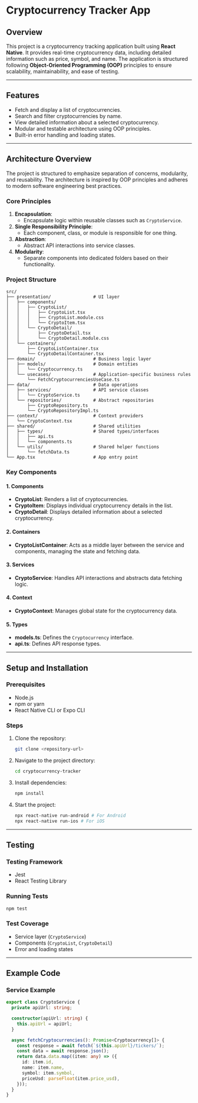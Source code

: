 # Cryptocurrency Tracker App

## Overview

This project is a cryptocurrency tracking application built using **React Native**. It provides real-time cryptocurrency data, including detailed information such as price, symbol, and name. The application is structured following **Object-Oriented Programming (OOP)** principles to ensure scalability, maintainability, and ease of testing.

---

## Features

- Fetch and display a list of cryptocurrencies.
- Search and filter cryptocurrencies by name.
- View detailed information about a selected cryptocurrency.
- Modular and testable architecture using OOP principles.
- Built-in error handling and loading states.

---

## Architecture Overview

The project is structured to emphasize separation of concerns, modularity, and reusability. The architecture is inspired by OOP principles and adheres to modern software engineering best practices.

### **Core Principles**

1. **Encapsulation**:
   - Encapsulate logic within reusable classes such as `CryptoService`.
2. **Single Responsibility Principle**:
   - Each component, class, or module is responsible for one thing.
3. **Abstraction**:
   - Abstract API interactions into service classes.
4. **Modularity**:
   - Separate components into dedicated folders based on their functionality.

### **Project Structure**

```
src/
├── presentation/                # UI layer
│   ├── components/
│   │   ├── CryptoList/
│   │   │   ├── CryptoList.tsx
│   │   │   ├── CryptoList.module.css
│   │   │   └── CryptoItem.tsx
│   │   └── CryptoDetail/
│   │       ├── CryptoDetail.tsx
│   │       └── CryptoDetail.module.css
│   └── containers/
│       ├── CryptoListContainer.tsx
│       └── CryptoDetailContainer.tsx
├── domain/                      # Business logic layer
│   ├── models/                  # Domain entities
│   │   └── Cryptocurrency.ts
│   └── usecases/                # Application-specific business rules
│       └── FetchCryptocurrenciesUseCase.ts
├── data/                        # Data operations
│   ├── services/                # API service classes
│   │   └── CryptoService.ts
│   └── repositories/            # Abstract repositories
│       ├── CryptoRepository.ts
│       └── CryptoRepositoryImpl.ts
├── context/                     # Context providers
│   └── CryptoContext.tsx
├── shared/                      # Shared utilities
│   ├── types/                   # Shared types/interfaces
│   │   ├── api.ts
│   │   └── components.ts
│   └── utils/                   # Shared helper functions
│       └── fetchData.ts
└── App.tsx                      # App entry point
```

### **Key Components**

#### **1. Components**

- **CryptoList**: Renders a list of cryptocurrencies.
- **CryptoItem**: Displays individual cryptocurrency details in the list.
- **CryptoDetail**: Displays detailed information about a selected cryptocurrency.

#### **2. Containers**

- **CryptoListContainer**: Acts as a middle layer between the service and components, managing the state and fetching data.

#### **3. Services**

- **CryptoService**: Handles API interactions and abstracts data fetching logic.

#### **4. Context**

- **CryptoContext**: Manages global state for the cryptocurrency data.

#### **5. Types**

- **models.ts**: Defines the `Cryptocurrency` interface.
- **api.ts**: Defines API response types.

---

## Setup and Installation

### **Prerequisites**

- Node.js
- npm or yarn
- React Native CLI or Expo CLI

### **Steps**

1. Clone the repository:
   ```bash
   git clone <repository-url>
   ```
2. Navigate to the project directory:
   ```bash
   cd cryptocurrency-tracker
   ```
3. Install dependencies:
   ```bash
   npm install
   ```
4. Start the project:
   ```bash
   npx react-native run-android # For Android
   npx react-native run-ios # For iOS
   ```

---

## Testing

### **Testing Framework**

- Jest
- React Testing Library

### **Running Tests**

```bash
npm test
```

### **Test Coverage**

- Service layer (`CryptoService`)
- Components (`CryptoList`, `CryptoDetail`)
- Error and loading states

---

## Example Code

### **Service Example**

```typescript
export class CryptoService {
  private apiUrl: string;

  constructor(apiUrl: string) {
    this.apiUrl = apiUrl;
  }

  async fetchCryptocurrencies(): Promise<Cryptocurrency[]> {
    const response = await fetch(`${this.apiUrl}/tickers/`);
    const data = await response.json();
    return data.data.map((item: any) => ({
      id: item.id,
      name: item.name,
      symbol: item.symbol,
      priceUsd: parseFloat(item.price_usd),
    }));
  }
}
```

